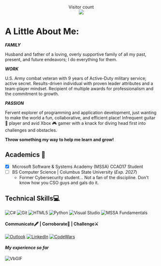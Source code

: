 <p align="center">
  Visitor count<br>
  <img src="https://profile-counter.glitch.me/brennan-m-long/count.svg" />
</p>

# A Little About Me:
<div align="left">
  <i><b>
    FAMILY
  </i></b>
</div>

Husband and father of a loving, overly supportive family of all my past, present, and future endeavors; I do everything for them.

<div align="left">
  <i><b>
    WORK
  </i></b>
</div>

U.S. Army combat veteran with 9 years of Active-Duty military service; active secret. Results-driven individual with proven leader attributes and a team-player mindset. Recipient of multiple awards for professionalism and the commitment to growth.

<div align="left">
  <i><b>
    PASSION
  </i></b>
</div> 

Fervent explorer of programming and application development, just wanting to make the world a fun, collaborative, and efficient place! Infrequent guitar 🎸 player and avid Xbox 🎮 gamer with a knack for diving head first into challenges and obstacles.

**Throw something my way to help me learn and grow!**

## **Academics** 🧠
- [x] Microsoft Software & Systems Academy (MSSA) CCAD17 Student
- [ ] BS Computer Science | Columbus State University (*Exp. 2027*)
  - Former Cybersecurity student... Not a fan of the discipline. Don't know how you CSO guys and gals do it.


## **Technical Skills**💻
![C#](https://img.icons8.com/?size=100&id=Fycm8TUhWmFU&format=png&color=000000)
![Git](https://img.icons8.com/?size=100&id=xBKl2pdJg5kk&format=png&color=000000)
![HTML5](https://img.icons8.com/?size=100&id=CMVEhOBzk3Zp&format=png&color=000000)
![Python](https://img.icons8.com/?size=100&id=uLDrtp8o8zTG&format=png&color=000000)
![Visual Studio](https://img.icons8.com/?size=100&id=i19Ns28h30P4&format=png&color=000000)
![MSSA Fundamentals](https://images.credly.com/size/100x100/images/493874a1-0600-4ff7-b8e5-7fa1d8449735/image.png)


#### **Communicate🖋️ | Corroborate👏 | Challenge⚔️**
[![Outlook](https://img.icons8.com/?size=100&id=GXG9jA1uzZNn&format=png&color=000000)](mailto:brennanmlong@outlook.com/) 
[![LinkedIn](https://img.icons8.com/?size=100&id=44019&format=png&color=000000)](https://www.linkedin.com/in/brennan-m-long) 
[![CodeWars](https://img.icons8.com/?size=100&id=Jq3kxPQV5K0C&format=png&color=000000)](https://www.codewars.com/users/Brennan-M-Long)

#### *My experience so far*

![VbGIF](https://github.com/user-attachments/assets/794a8345-ff51-424b-896d-0dced65e7c61)

